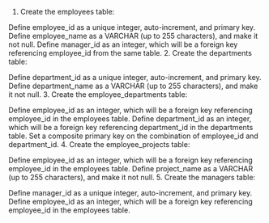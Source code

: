 1. Create the employees table:

Define employee_id as a unique integer, auto-increment, and primary key.
Define employee_name as a VARCHAR (up to 255 characters), and make it not null.
Define manager_id as an integer, which will be a foreign key referencing employee_id from the same table.
2. Create the departments table:

Define department_id as a unique integer, auto-increment, and primary key.
Define department_name as a VARCHAR (up to 255 characters), and make it not null.
3. Create the employee_departments table:

Define employee_id as an integer, which will be a foreign key referencing employee_id in the employees table.
Define department_id as an integer, which will be a foreign key referencing department_id in the departments table.
Set a composite primary key on the combination of employee_id and department_id.
4. Create the employee_projects table:

Define employee_id as an integer, which will be a foreign key referencing employee_id in the employees table.
Define project_name as a VARCHAR (up to 255 characters), and make it not null.
5. Create the managers table:

Define manager_id as a unique integer, auto-increment, and primary key.
Define employee_id as an integer, which will be a foreign key referencing employee_id in the employees table.

